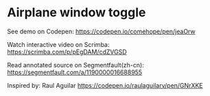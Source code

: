 # Airplane window toggle

See demo on Codepen: https://codepen.io/comehope/pen/jeaOrw

Watch interactive video on Scrimba: https://scrimba.com/p/pEgDAM/cdZVGSD

Read annotated source on Segmentfault(zh-cn): https://segmentfault.com/a/1190000016688955

Inspired by: Raul Aguilar https://codepen.io/raulaguilarv/pen/GNrXKE
